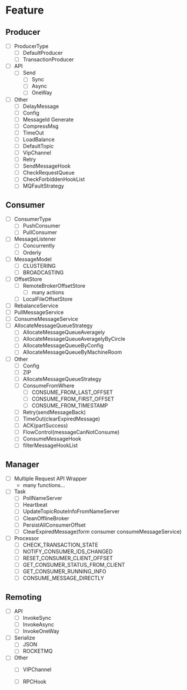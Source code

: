 # Feature

## Producer
- [ ] ProducerType
    - [ ] DefaultProducer
    - [ ] TransactionProducer
- [ ] API
    - [ ] Send
        - [ ] Sync
        - [ ] Async
        - [ ] OneWay
- [ ] Other
    - [ ] DelayMessage
    - [ ] Config
    - [ ] MessageId Generate
    - [ ] CompressMsg
    - [ ] TimeOut
    - [ ] LoadBalance
    - [ ] DefaultTopic
    - [ ] VipChannel
    - [ ] Retry
    - [ ] SendMessageHook
    - [ ] CheckRequestQueue
    - [ ] CheckForbiddenHookList
    - [ ] MQFaultStrategy

## Consumer
- [ ] ConsumerType
    - [ ] PushConsumer
    - [ ] PullConsumer
- [ ] MessageListener
    - [ ] Concurrently
    - [ ] Orderly
- [ ] MessageModel
    - [ ] CLUSTERING
    - [ ] BROADCASTING
- [ ] OffsetStore
    - [ ] RemoteBrokerOffsetStore
        - [ ] many actions
    - [ ] LocalFileOffsetStore
- [ ] RebalanceService
- [ ] PullMessageService
- [ ] ConsumeMessageService
- [ ] AllocateMessageQueueStrategy
    - [ ] AllocateMessageQueueAveragely
    - [ ] AllocateMessageQueueAveragelyByCircle
    - [ ] AllocateMessageQueueByConfig
    - [ ] AllocateMessageQueueByMachineRoom
- [ ] Other
    - [ ] Config
    - [ ] ZIP
    - [ ] AllocateMessageQueueStrategy
    - [ ] ConsumeFromWhere
        - [ ] CONSUME_FROM_LAST_OFFSET
        - [ ] CONSUME_FROM_FIRST_OFFSET
        - [ ] CONSUME_FROM_TIMESTAMP
    - [ ] Retry(sendMessageBack)
    - [ ] TimeOut(clearExpiredMessage)
    - [ ] ACK(partSuccess)
    - [ ] FlowControl(messageCanNotConsume)
    - [ ] ConsumeMessageHook
    - [ ] filterMessageHookList

## Manager
- [ ] Multiple Request API Wrapper
    - many functions...
- [ ] Task
    - [ ] PollNameServer
    - [ ] Heartbeat
    - [ ] UpdateTopicRouteInfoFromNameServer
    - [ ] CleanOfflineBroker
    - [ ] PersistAllConsumerOffset
    - [ ] ClearExpiredMessage(form consumer consumeMessageService)
- [ ] Processor
    - [ ] CHECK_TRANSACTION_STATE
    - [ ] NOTIFY_CONSUMER_IDS_CHANGED
    - [ ] RESET_CONSUMER_CLIENT_OFFSET
    - [ ] GET_CONSUMER_STATUS_FROM_CLIENT
    - [ ] GET_CONSUMER_RUNNING_INFO
    - [ ] CONSUME_MESSAGE_DIRECTLY
    
## Remoting
- [ ] API
    - [ ] InvokeSync
    - [ ] InvokeAsync
    - [ ] InvokeOneWay
- [ ] Serialize
    - [ ] JSON
    - [ ] ROCKETMQ
- [ ] Other
    - [ ] VIPChannel
    - [ ] RPCHook
    